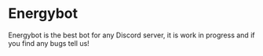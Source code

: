 # Energybot
Energybot is the best bot for any Discord server, it is work in progress and if you find any bugs tell us!

